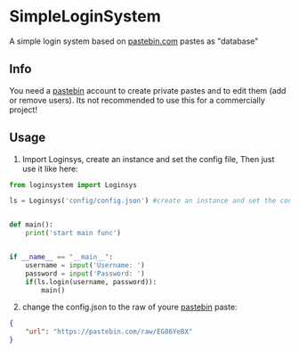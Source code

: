 # SimpleLoginSystem

A simple login system based on [pastebin.com](https://pastebin.com/) pastes as "database"

## Info
You need a [pastebin](https://pastebin.com/) account to create private pastes and to edit them (add or remove users). Its not recommended to use this for a commercially project!

## Usage
1. Import Loginsys, create an instance and set the config file, Then just use it like here:
```python
from loginsystem import Loginsys

ls = Loginsys('config/config.json') #create an instance and set the config file


def main():
    print('start main func')


if __name__ == "__main__":
    username = input('Username: ')
    password = input('Password: ')
    if(ls.login(username, password)):
        main()
```
2. change the config.json to the raw of youre [pastebin](https://pastebin.com/) paste:
```json
{
    "url": "https://pastebin.com/raw/EG86YeBX"
}
```
